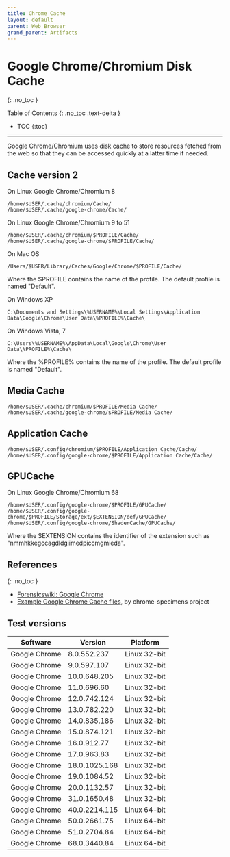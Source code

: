 ```yaml
---
title: Chrome Cache
layout: default
parent: Web Browser
grand_parent: Artifacts
---
```


# Google Chrome/Chromium Disk Cache
{: .no_toc }

Table of Contents
{: .no_toc .text-delta }

- TOC
{:toc}

---

Google Chrome/Chromium uses disk cache to store resources fetched from the web
so that they can be accessed quickly at a latter time if needed.

## Cache version 2

On Linux Google Chrome/Chromium 8

```
/home/$USER/.cache/chromium/Cache/
/home/$USER/.cache/google-chrome/Cache/
```

On Linux Google Chrome/Chromium 9 to 51

```
/home/$USER/.cache/chromium/$PROFILE/Cache/
/home/$USER/.cache/google-chrome/$PROFILE/Cache/
```

On Mac OS

```
/Users/$USER/Library/Caches/Google/Chrome/$PROFILE/Cache/
```

Where the $PROFILE contains the name of the profile. The default profile is
named "Default".

On Windows XP

```
C:\Documents and Settings\%USERNAME%\Local Settings\Application Data\Google\Chrome\User Data\%PROFILE%\Cache\
```

On Windows Vista, 7

```
C:\Users\%USERNAME%\AppData\Local\Google\Chrome\User Data\%PROFILE%\Cache\
```

Where the %PROFILE% contains the name of the profile. The default profile is
named "Default".

## Media Cache

```
/home/$USER/.cache/chromium/$PROFILE/Media Cache/
/home/$USER/.cache/google-chrome/$PROFILE/Media Cache/
```

## Application Cache

```
/home/$USER/.config/chromium/$PROFILE/Application Cache/Cache/
/home/$USER/.config/google-chrome/$PROFILE/Application Cache/Cache/
```

## GPUCache

On Linux Google Chrome/Chromium 68

```
/home/$USER/.config/google-chrome/$PROFILE/GPUCache/
/home/$USER/.config/google-chrome/$PROFILE/Storage/ext/$EXTENSION/def/GPUCache/
/home/$USER/.config/google-chrome/ShaderCache/GPUCache/
```

Where the $EXTENSION contains the identifier of the extension such as
"nmmhkkegccagdldgiimedpiccmgmieda".

## References
{: .no_toc }

* [Forensicswiki: Google Chrome](https://forensics.wiki/google_chrome)
* [Example Google Chrome Cache files](https://github.com/dfirlabs/chrome-specimens/tree/main/specimens), by chrome-specimens project

## Test versions

Software | Version | Platform
-- | -- | --
Google Chrome | 8.0.552.237 | Linux 32-bit
Google Chrome | 9.0.597.107 | Linux 32-bit
Google Chrome | 10.0.648.205 | Linux 32-bit
Google Chrome | 11.0.696.60 | Linux 32-bit
Google Chrome | 12.0.742.124 | Linux 32-bit
Google Chrome | 13.0.782.220 | Linux 32-bit
Google Chrome | 14.0.835.186 | Linux 32-bit
Google Chrome | 15.0.874.121 | Linux 32-bit
Google Chrome | 16.0.912.77 | Linux 32-bit
Google Chrome | 17.0.963.83 | Linux 32-bit
Google Chrome | 18.0.1025.168 | Linux 32-bit
Google Chrome | 19.0.1084.52 | Linux 32-bit
Google Chrome | 20.0.1132.57 | Linux 32-bit
Google Chrome | 31.0.1650.48 | Linux 32-bit
Google Chrome | 40.0.2214.115 | Linux 64-bit
Google Chrome | 50.0.2661.75 | Linux 64-bit
Google Chrome | 51.0.2704.84 | Linux 64-bit
Google Chrome | 68.0.3440.84 | Linux 64-bit

